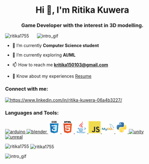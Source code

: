 <h1 align="center">Hi 👋, I'm Ritika Kuwera</h1>
<h3 align="center">Game Developer with the interest in 3D modelling.</h3>

<img align="right" alt="intro_gif" width="400" src="https://repository-images.githubusercontent.com/462900780/0a10af70-6cbf-46df-9071-0ff586a3b1d6"> 

<p align="left"> <img src="https://komarev.com/ghpvc/?username=ritika1755&label=Profile%20views&color=0e75b6&style=flat" alt="ritika1755" /> </p>

- 🔭 I’m currently **Computer Science student**

- 🌱 I’m currently exploring **AI/ML**

- 📫 How to reach me **kritika150103@gmail.com**

- 📄 Know about my experiences [Resume](https://drive.google.com/file/d/174xoO0uM9HQoATHABQLvrHkmC8cAuWCv/view)

<h3 align="left">Connect with me:</h3>
<p align="left">
<a href="https://linkedin.com/in/https://www.linkedin.com/in/ritika-kuwera-06a4b3227/" target="blank"><img align="center" src="https://raw.githubusercontent.com/rahuldkjain/github-profile-readme-generator/master/src/images/icons/Social/linked-in-alt.svg" alt="https://www.linkedin.com/in/ritika-kuwera-06a4b3227/" height="30" width="40" /></a>
</p>

<h3 align="left">Languages and Tools:</h3>
<p align="left"> <a href="https://www.arduino.cc/" target="_blank" rel="noreferrer"> <img src="https://cdn.worldvectorlogo.com/logos/arduino-1.svg" alt="arduino" width="40" height="40"/> </a> <a href="https://www.blender.org/" target="_blank" rel="noreferrer"> <img src="https://download.blender.org/branding/community/blender_community_badge_white.svg" alt="blender" width="40" height="40"/> </a> <a href="https://www.w3schools.com/css/" target="_blank" rel="noreferrer"> <img src="https://raw.githubusercontent.com/devicons/devicon/master/icons/css3/css3-original-wordmark.svg" alt="css3" width="40" height="40"/> </a> <a href="https://www.w3.org/html/" target="_blank" rel="noreferrer"> <img src="https://raw.githubusercontent.com/devicons/devicon/master/icons/html5/html5-original-wordmark.svg" alt="html5" width="40" height="40"/> </a> <a href="https://www.java.com" target="_blank" rel="noreferrer"> <img src="https://raw.githubusercontent.com/devicons/devicon/master/icons/java/java-original.svg" alt="java" width="40" height="40"/> </a> <a href="https://developer.mozilla.org/en-US/docs/Web/JavaScript" target="_blank" rel="noreferrer"> <img src="https://raw.githubusercontent.com/devicons/devicon/master/icons/javascript/javascript-original.svg" alt="javascript" width="40" height="40"/> </a> <a href="https://www.mysql.com/" target="_blank" rel="noreferrer"> <img src="https://raw.githubusercontent.com/devicons/devicon/master/icons/mysql/mysql-original-wordmark.svg" alt="mysql" width="40" height="40"/> </a> <a href="https://www.python.org" target="_blank" rel="noreferrer"> <img src="https://raw.githubusercontent.com/devicons/devicon/master/icons/python/python-original.svg" alt="python" width="40" height="40"/> </a> <a href="https://unity.com/" target="_blank" rel="noreferrer"> <img src="https://www.vectorlogo.zone/logos/unity3d/unity3d-icon.svg" alt="unity" width="40" height="40"/> </a> <a href="https://unrealengine.com/" target="_blank" rel="noreferrer"> <img src="https://raw.githubusercontent.com/kenangundogan/fontisto/036b7eca71aab1bef8e6a0518f7329f13ed62f6b/icons/svg/brand/unreal-engine.svg" alt="unreal" width="40" height="40"/> </a> </p>

<p><img align="left" src="https://github-readme-stats.vercel.app/api/top-langs?username=ritika1755&show_icons=true&locale=en&layout=compact" alt="ritika1755" /></p>

<p>&nbsp;<img align="center" src="https://github-readme-stats.vercel.app/api?username=ritika1755&show_icons=true&locale=en" alt="ritika1755" /></p>

<img align="right" alt="intro_gif" width="600" src="https://raw.githubusercontent.com/trinib/trinib/a5f17399d881c5651a89bfe4a621014b08346cf0/images/marquee.svg"> 
